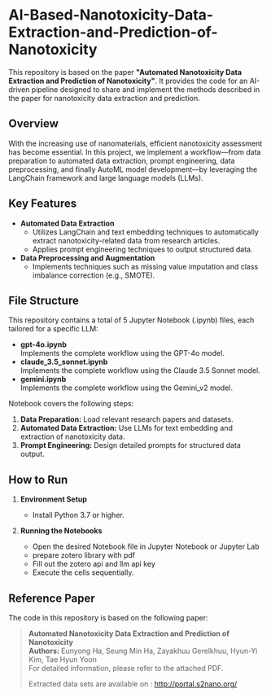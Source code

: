 # AI-Based-Nanotoxicity-Data-Extraction-and-Prediction-of-Nanotoxicity

This repository is based on the paper **"Automated Nanotoxicity Data Extraction and Prediction of Nanotoxicity"**. It provides the code for an AI-driven pipeline designed to share and implement the methods described in the paper for nanotoxicity data extraction and prediction.

## Overview

With the increasing use of nanomaterials, efficient nanotoxicity assessment has become essential. In this project, we implement a workflow—from data preparation to automated data extraction, prompt engineering, data preprocessing, and finally AutoML model development—by leveraging the LangChain framework and large language models (LLMs).

## Key Features

- **Automated Data Extraction**  
  - Utilizes LangChain and text embedding techniques to automatically extract nanotoxicity-related data from research articles.
  - Applies prompt engineering techniques to output structured data.
- **Data Preprocessing and Augmentation**  
  - Implements techniques such as missing value imputation and class imbalance correction (e.g., SMOTE).

## File Structure

This repository contains a total of 5 Jupyter Notebook (.ipynb) files, each tailored for a specific LLM:

- **gpt-4o.ipynb**  
  Implements the complete workflow using the GPT-4o model.
- **claude_3.5_sonnet.ipynb**  
  Implements the complete workflow using the Claude 3.5 Sonnet model.
- **gemini.ipynb**  
  Implements the complete workflow using the Gemini_v2 model.

Notebook covers the following steps:
1. **Data Preparation:** Load relevant research papers and datasets.
2. **Automated Data Extraction:** Use LLMs for text embedding and extraction of nanotoxicity data.
3. **Prompt Engineering:** Design detailed prompts for structured data output.

## How to Run

1. **Environment Setup**  
   - Install Python 3.7 or higher.  
   
2. **Running the Notebooks**
   - Open the desired Notebook file in Jupyter Notebook or Jupyter Lab
   - prepare zotero library with pdf
   - Fill out the zotero api and llm api key
   - Execute the cells sequentially.

## Reference Paper

The code in this repository is based on the following paper:

> **Automated Nanotoxicity Data Extraction and Prediction of Nanotoxicity**  
> **Authors:** Eunyong Ha, Seung Min Ha, Zayakhuu Gerelkhuu, Hyun-Yi Kim, Tae Hyun Yoon  
> For detailed information, please refer to the attached PDF.  
> 
> Extracted data sets are available on : http://portal.s2nano.org/

